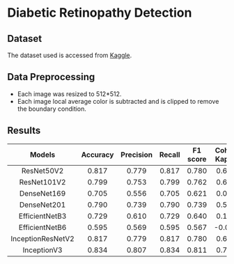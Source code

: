 # Diabetic Retinopathy Detection

## Dataset

The dataset used is accessed from [Kaggle](https://www.kaggle.com/c/diabetic-retinopathy-detection).

## Data Preprocessing

- Each image was resized to 512\*512.
- Each image local average color is subtracted and is clipped to remove the boundary condition.

## Results

|      Models       | Accuracy | Precision | Recall | F1 score | Cohen Kappa |
| :---------------: | :------: | :-------: | :----: | :------: | :---------: |
|    ResNet50V2     |  0.817   |   0.779   | 0.817  |  0.780   |    0.654    |
|    ResNet101V2    |  0.799   |   0.753   | 0.799  |  0.762   |    0.629    |
|    DenseNet169    |  0.705   |   0.556   | 0.705  |  0.621   |    0.026    |
|    DenseNet201    |  0.790   |   0.739   | 0.790  |  0.739   |    0.552    |
|  EfficientNetB3   |  0.729   |   0.610   | 0.729  |  0.640   |    0.109    |
|  EfficientNetB6   |  0.595   |   0.569   | 0.595  |  0.567   |   -0.047    |
| InceptionResNetV2 |  0.817   |   0.779   | 0.817  |  0.780   |    0.654    |
|    InceptionV3    |  0.834   |   0.807   | 0.834  |  0.811   |    0.756    |
